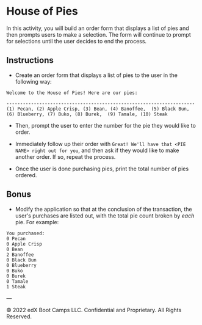 # House of Pies

In this activity, you will build an order form that displays a list of pies and then prompts users to make a selection. The form will continue to prompt for selections until the user decides to end the process.

## Instructions

* Create an order form that displays a list of pies to the user in the following way:


```
Welcome to the House of Pies! Here are our pies:

---------------------------------------------------------------------
(1) Pecan, (2) Apple Crisp, (3) Bean, (4) Banoffee,  (5) Black Bun, (6) Blueberry, (7) Buko, (8) Burek,  (9) Tamale, (10) Steak
```

* Then, prompt the user to enter the number for the pie they would like to order.

* Immediately follow up their order with `Great! We'll have that <PIE NAME> right out for you`, and then ask if they would like to make another order. If so, repeat the process.

* Once the user is done purchasing pies, print the total number of pies ordered.

## Bonus

* Modify the application so that at the conclusion of the transaction, the user's purchases are listed out, with the total pie count broken by _each_ pie. For example:

```
You purchased:
0 Pecan
0 Apple Crisp
0 Bean
2 Banoffee
0 Black Bun
0 Blueberry
0 Buko
0 Burek
0 Tamale
1 Steak
```

—

© 2022 edX Boot Camps LLC. Confidential and Proprietary. All Rights Reserved.
